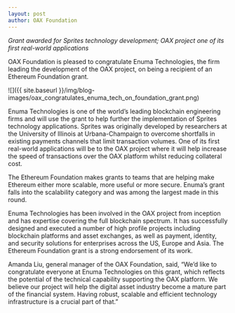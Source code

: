 ```yaml
---
layout: post
author: OAX Foundation
---
```

_Grant awarded for Sprites technology development; OAX project one of its first real-world applications_

OAX Foundation is pleased to congratulate Enuma Technologies, the firm leading the development of the OAX project, on being a recipient of an Ethereum Foundation grant.

![]({{ site.baseurl }}/img/blog-images/oax_congratulates_enuma_tech_on_foundation_grant.png)

Enuma Technologies is one of the world’s leading blockchain engineering firms and will use the grant to help further the implementation of Sprites technology applications. Sprites was originally developed by researchers at the University of Illinois at Urbana-Champaign to overcome shortfalls in existing payments channels that limit transaction volumes. One of its first real-world applications will be to the OAX project where it will help increase the speed of transactions over the OAX platform whilst reducing collateral cost.

The Ethereum Foundation makes grants to teams that are helping make Ethereum either more scalable, more useful or more secure. Enuma’s grant falls into the scalability category and was among the largest made in this round.

Enuma Technologies has been involved in the OAX project from inception and has expertise covering the full blockchain spectrum. It has successfully designed and executed a number of high profile projects including blockchain platforms and asset exchanges, as well as payment, identity, and security solutions for enterprises across the US, Europe and Asia. The Ethereum Foundation grant is a strong endorsement of its work.

Amanda Liu, general manager of the OAX Foundation, said, “We’d like to congratulate everyone at Enuma Technologies on this grant, which reflects the potential of the technical capability supporting the OAX platform. We believe our project will help the digital asset industry become a mature part of the financial system. Having robust, scalable and efficient technology infrastructure is a crucial part of that.”
